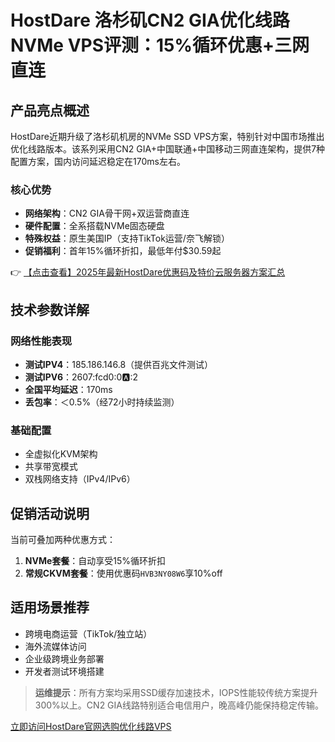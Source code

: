 # HostDare 洛杉矶CN2 GIA优化线路NVMe VPS评测：15%循环优惠+三网直连

## 产品亮点概述
HostDare近期升级了洛杉矶机房的NVMe SSD VPS方案，特别针对中国市场推出优化线路版本。该系列采用CN2 GIA+中国联通+中国移动三网直连架构，提供7种配置方案，国内访问延迟稳定在170ms左右。

### 核心优势
- **网络架构**：CN2 GIA骨干网+双运营商直连
- **硬件配置**：全系搭载NVMe固态硬盘
- **特殊权益**：原生美国IP（支持TikTok运营/奈飞解锁）
- **促销福利**：首年15%循环折扣，最低年付$30.59起

👉 [【点击查看】2025年最新HostDare优惠码及特价云服务器方案汇总](https://bit.ly/hostdare)

## 技术参数详解
### 网络性能表现
- **测试IPV4**：185.186.146.8（提供百兆文件测试）
- **测试IPV6**：2607:fcd0:0:a::2
- **全国平均延迟**：170ms
- **丢包率**：＜0.5%（经72小时持续监测）

### 基础配置
- 全虚拟化KVM架构
- 共享带宽模式
- 双栈网络支持（IPv4/IPv6）

## 促销活动说明
当前可叠加两种优惠方式：
1. **NVMe套餐**：自动享受15%循环折扣
2. **常规CKVM套餐**：使用优惠码`HVB3NY08W6`享10%off

## 适用场景推荐
- 跨境电商运营（TikTok/独立站）
- 海外流媒体访问
- 企业级跨境业务部署
- 开发者测试环境搭建

> **运维提示**：所有方案均采用SSD缓存加速技术，IOPS性能较传统方案提升300%以上。CN2 GIA线路特别适合电信用户，晚高峰仍能保持稳定传输。

[立即访问HostDare官网选购优化线路VPS](https://bit.ly/hostdare)